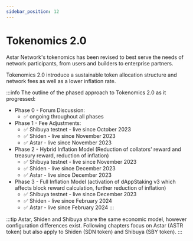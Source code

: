 ```yaml
---
sidebar_position: 12
---
```

# Tokenomics 2.0

Astar Network's tokenomics has been revised to best serve the needs of network participants, from users and builders to enterprise partners.

Tokenomics 2.0 introduce a sustainable token allocation structure and network fees as well as a lower inflation rate.

:::info
The outline of the phased approach to Tokenomics 2.0 as it progressed:
- Phase 0 - Forum Discussion: 
    - ✅ ongoing throughout all phases
- Phase 1 - Fee Adjustments:
    - ✅ Shibuya testnet - live since October 2023
    - ✅ Shiden - live since November 2023
    - ✅ Astar - live since November 2023
- Phase 2 - Hybrid Inflation Model (Reduction of collators' reward and treasury reward, reduction of inflation)
    - ✅ Shibuya testnet - live since November 2023
    - ✅ Shiden - live since December 2023
    - ✅ Astar - live since December 2023
- Phase 3 - Full Inflation Model (activation of dAppStaking v3 which affects block reward calculation, further reduction of inflation)
    - ✅ Shibuya testnet - live since December 2023
    - ✅ Shiden - live since February 2024
    - ✅ Astar - live since February 2024
:::

:::tip
Astar, Shiden and Shibuya share the same economic model, however configuration differences exist. Following chapters focus on Astar (ASTR token) but also apply to Shiden (SDN token) and Shibuya (SBY token).
:::

<br/>



